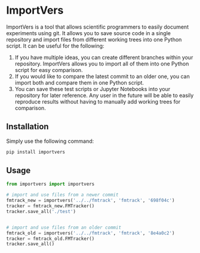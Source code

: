 # ImportVers

ImportVers is a tool that allows scientific programmers to easily document experiments using git. It allows you to save source code in a single repository and import files from different working trees into one Python script. It can be useful for the following:

1. If you have multiple ideas, you can create different branches within your repository. ImportVers allows you to import all of them into one Python script for easy comparison.
2. If you would like to compare the latest commit to an older one, you can import both and compare them in one Python script.
3. You can save these test scripts or Jupyter Notebooks into your repository for later reference. Any user in the future will be able to easily reproduce results without having to manually add working trees for comparison.

## Installation

Simply use the following command:

```Bash
pip install importvers
```

## Usage


```Python
from importvers import importvers

# import and use files from a newer commit
fmtrack_new = importvers('../../fmtrack', 'fmtrack', '698f04c')
tracker = fmtrack_new.FMTracker()
tracker.save_all('./test')


# import and use files from an older commit
fmtrack_old = importvers('../../fmtrack', 'fmtrack', '8e4a0c2')
tracker = fmtrack_old.FMTracker()
tracker.save_all()
```
